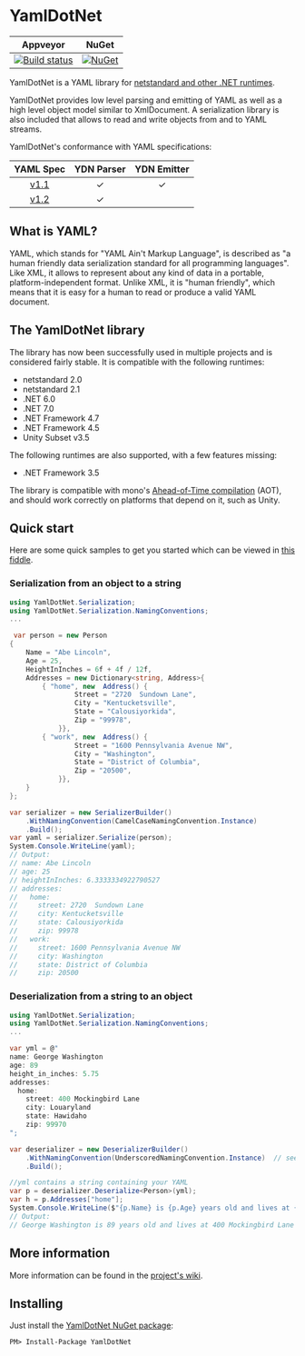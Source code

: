
# YamlDotNet

| Appveyor | NuGet |
|----------|-------|
|[![Build status](https://ci.appveyor.com/api/projects/status/github/aaubry/yamldotnet?svg=true)](https://ci.appveyor.com/project/aaubry/yamldotnet/branch/master)|  [![NuGet](https://img.shields.io/nuget/v/YamlDotNet.svg)](https://www.nuget.org/packages/YamlDotNet/)


YamlDotNet is a YAML library for [netstandard and other .NET runtimes](#the-yamldotnet-library).

YamlDotNet provides low level parsing and emitting of YAML as well as a high level object model similar to XmlDocument. A serialization library is also included that allows to read and write objects from and to YAML streams.

YamlDotNet's conformance with YAML specifications:

|            YAML Spec                | YDN Parser | YDN Emitter |
|:-----------------------------------:|:----------:|:-----------:|
|  [v1.1](https://yaml.org/spec/1.1/)  |     ✓      |      ✓      |
|  [v1.2](https://yaml.org/spec/1.2/spec.html)  |     ✓      |             |


## What is YAML?

YAML, which stands for "YAML Ain't Markup Language", is described as "a human friendly data serialization standard for all programming languages". Like XML, it allows to represent about any kind of data in a portable, platform-independent format. Unlike XML, it is "human friendly", which means that it is easy for a human to read or produce a valid YAML document.

## The YamlDotNet library

The library has now been successfully used in multiple projects and is considered fairly stable. It is compatible with the following runtimes:

* netstandard 2.0
* netstandard 2.1
* .NET 6.0
* .NET 7.0
* .NET Framework 4.7
* .NET Framework 4.5
* Unity Subset v3.5

The following runtimes are also supported, with a few features missing:

* .NET Framework 3.5

The library is compatible with mono's [Ahead-of-Time compilation](https://www.mono-project.com/docs/advanced/aot/) (AOT), and should work correctly on platforms that depend on it, such as Unity.

## Quick start

Here are some quick samples to get you started which can be viewed in [this fiddle](https://dotnetfiddle.net/CQ7ZKi).

### Serialization from an object to a string

```c#
using YamlDotNet.Serialization;
using YamlDotNet.Serialization.NamingConventions;
...

 var person = new Person
{
    Name = "Abe Lincoln",
    Age = 25,
    HeightInInches = 6f + 4f / 12f,
    Addresses = new Dictionary<string, Address>{
        { "home", new  Address() {
                Street = "2720  Sundown Lane",
                City = "Kentucketsville",
                State = "Calousiyorkida",
                Zip = "99978",
            }},
        { "work", new  Address() {
                Street = "1600 Pennsylvania Avenue NW",
                City = "Washington",
                State = "District of Columbia",
                Zip = "20500",
            }},
    }
};

var serializer = new SerializerBuilder()
    .WithNamingConvention(CamelCaseNamingConvention.Instance)
    .Build();
var yaml = serializer.Serialize(person);
System.Console.WriteLine(yaml);
// Output: 
// name: Abe Lincoln
// age: 25
// heightInInches: 6.3333334922790527
// addresses:
//   home:
//     street: 2720  Sundown Lane
//     city: Kentucketsville
//     state: Calousiyorkida
//     zip: 99978
//   work:
//     street: 1600 Pennsylvania Avenue NW
//     city: Washington
//     state: District of Columbia
//     zip: 20500
```

### Deserialization from a string to an object

```c#
using YamlDotNet.Serialization;
using YamlDotNet.Serialization.NamingConventions;
...

var yml = @"
name: George Washington
age: 89
height_in_inches: 5.75
addresses:
  home:
    street: 400 Mockingbird Lane
    city: Louaryland
    state: Hawidaho
    zip: 99970
";

var deserializer = new DeserializerBuilder()
    .WithNamingConvention(UnderscoredNamingConvention.Instance)  // see height_in_inches in sample yml 
    .Build();

//yml contains a string containing your YAML
var p = deserializer.Deserialize<Person>(yml);
var h = p.Addresses["home"];
System.Console.WriteLine($"{p.Name} is {p.Age} years old and lives at {h.Street} in {h.City}, {h.State}.");
// Output:
// George Washington is 89 years old and lives at 400 Mockingbird Lane in Louaryland, Hawidaho.
```

## More information

More information can be found in the [project's wiki](https://github.com/aaubry/YamlDotNet/wiki).

## Installing

Just install the [YamlDotNet NuGet package](http://www.nuget.org/packages/YamlDotNet/):

```
PM> Install-Package YamlDotNet
```

